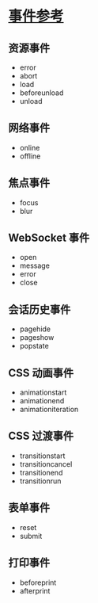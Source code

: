 # [事件参考](https://developer.mozilla.org/zh-CN/docs/Web/Events)  


## 资源事件
- error  
- abort  
- load  
- beforeunload  
- unload  

## 网络事件
- online  
- offline  

## 焦点事件  
- focus  
- blur  

## WebSocket 事件
- open  
- message  
- error  
- close  

## 会话历史事件
- pagehide  
- pageshow  
- popstate  

## CSS 动画事件
- animationstart  
- animationend  
- animationiteration  

## CSS 过渡事件
- transitionstart  
- transitioncancel  
- transitionend  
- transitionrun  

## 表单事件  
- reset  
- submit  

## 打印事件  
- beforeprint  
- afterprint  

## 

